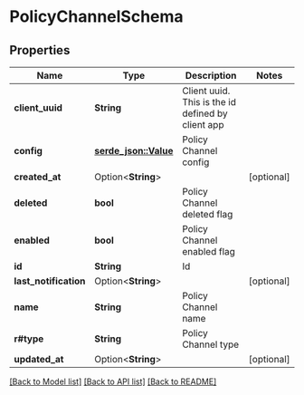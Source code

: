 # PolicyChannelSchema

## Properties

Name | Type | Description | Notes
------------ | ------------- | ------------- | -------------
**client_uuid** | **String** | Client uuid. This is the id defined by client app | 
**config** | [**serde_json::Value**](.md) | Policy Channel config | 
**created_at** | Option<**String**> |  | [optional]
**deleted** | **bool** | Policy Channel deleted flag | 
**enabled** | **bool** | Policy Channel enabled flag | 
**id** | **String** | Id | 
**last_notification** | Option<**String**> |  | [optional]
**name** | **String** | Policy Channel name | 
**r#type** | **String** | Policy Channel type | 
**updated_at** | Option<**String**> |  | [optional]

[[Back to Model list]](../README.md#documentation-for-models) [[Back to API list]](../README.md#documentation-for-api-endpoints) [[Back to README]](../README.md)


